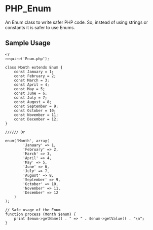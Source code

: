 PHP_Enum
========

An Enum class to write safer PHP code. So, instead of using strings or constants it is safer to use Enums. 

Sample Usage
-------------
    
    <?
    require('Enum.php');
    
    class Month extends Enum {
        const January = 1;
    	const February = 2;
    	const March = 3;
    	const April = 4;
    	const May = 5;
    	const June = 6;
    	const July = 7;
    	const August = 8;
    	const September = 9;
    	const October = 10;
    	const November = 11;
    	const December = 12;
    }
    
    ////// Or
    
    enum('Month', array(
        	'January' => 1,
        	'February' => 2,
        	'March' => 3,
        	'April' => 4,
        	'May' => 5,
        	'June' => 6,
        	'July' => 7,
        	'August' => 8,
        	'September' => 9,
        	'October' => 10,
        	'November' => 11,
        	'December' => 12
        )
    );
    
    // Safe usage of the Enum
    function process (Month $enum) {
        print $enum->getName() . " => " . $enum->getValue() . "\n";
    }
    
